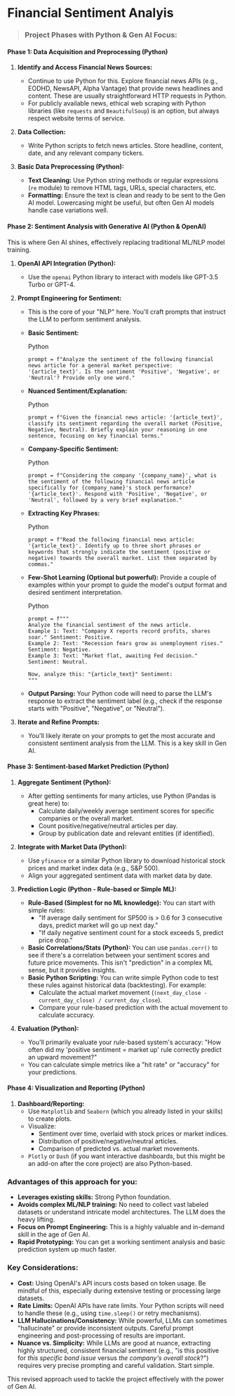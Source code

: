 ﻿
# Financial Sentiment Analyis

> ### Project Phases with Python & Gen AI Focus:

#### Phase 1: Data Acquisition and Preprocessing (Python)

1.  **Identify and Access Financial News Sources:**
    
    -   Continue to use Python for this. Explore financial news APIs (e.g., EODHD, NewsAPI, Alpha Vantage) that provide news headlines and content. These are usually straightforward HTTP requests in Python.
    -   For publicly available news, ethical web scraping with Python libraries (like `requests` and `BeautifulSoup`) is an option, but always respect website terms of service.
2.  **Data Collection:**
    
    -   Write Python scripts to fetch news articles. Store headline, content, date, and any relevant company tickers.
3.  **Basic Data Preprocessing (Python):**
    
    -   **Text Cleaning:** Use Python string methods or regular expressions (`re` module) to remove HTML tags, URLs, special characters, etc.
    -   **Formatting:** Ensure the text is clean and ready to be sent to the Gen AI model. Lowercasing might be useful, but often Gen AI models handle case variations well.

#### Phase 2: Sentiment Analysis with Generative AI (Python & OpenAI)

This is where Gen AI shines, effectively replacing traditional ML/NLP model training.

1.  **OpenAI API Integration (Python):**
    
    -   Use the `openai` Python library to interact with models like GPT-3.5 Turbo or GPT-4.
2.  **Prompt Engineering for Sentiment:**
    
    -   This is the core of your "NLP" here. You'll craft prompts that instruct the LLM to perform sentiment analysis.
    -   **Basic Sentiment:**
        
        Python
        
        ```
        prompt = f"Analyze the sentiment of the following financial news article for a general market perspective: '{article_text}'. Is the sentiment 'Positive', 'Negative', or 'Neutral'? Provide only one word."
        
        ```
        
    -   **Nuanced Sentiment/Explanation:**
        
        Python
        
        ```
        prompt = f"Given the financial news article: '{article_text}', classify its sentiment regarding the overall market (Positive, Negative, Neutral). Briefly explain your reasoning in one sentence, focusing on key financial terms."
        
        ```
        
    -   **Company-Specific Sentiment:**
        
        Python
        
        ```
        prompt = f"Considering the company '{company_name}', what is the sentiment of the following financial news article specifically for {company_name}'s stock performance? '{article_text}'. Respond with 'Positive', 'Negative', or 'Neutral', followed by a very brief explanation."
        
        ```
        
    -   **Extracting Key Phrases:**
        
        Python
        
        ```
        prompt = f"Read the following financial news article: '{article_text}'. Identify up to three short phrases or keywords that strongly indicate the sentiment (positive or negative) towards the overall market. List them separated by commas."
        
        ```
        
    -   **Few-Shot Learning (Optional but powerful):** Provide a couple of examples within your prompt to guide the model's output format and desired sentiment interpretation.
        
        Python
        
        ```
        prompt = f"""
        Analyze the financial sentiment of the news article.
        Example 1: Text: "Company X reports record profits, shares soar." Sentiment: Positive.
        Example 2: Text: "Recession fears grow as unemployment rises." Sentiment: Negative.
        Example 3: Text: "Market flat, awaiting Fed decision." Sentiment: Neutral.
        
        Now, analyze this: "{article_text}" Sentiment:
        """
        
        ```
        
    -   **Output Parsing:** Your Python code will need to parse the LLM's response to extract the sentiment label (e.g., check if the response starts with "Positive", "Negative", or "Neutral").
3.  **Iterate and Refine Prompts:**
    
    -   You'll likely iterate on your prompts to get the most accurate and consistent sentiment analysis from the LLM. This is a key skill in Gen AI.

#### Phase 3: Sentiment-based Market Prediction (Python)

1.  **Aggregate Sentiment (Python):**
    
    -   After getting sentiments for many articles, use Python (Pandas is great here) to:
        -   Calculate daily/weekly average sentiment scores for specific companies or the overall market.
        -   Count positive/negative/neutral articles per day.
        -   Group by publication date and relevant entities (if identified).
2.  **Integrate with Market Data (Python):**
    
    -   Use `yfinance` or a similar Python library to download historical stock prices and market index data (e.g., S&amp;P 500).
    -   Align your aggregated sentiment data with market data by date.
3.  **Prediction Logic (Python - Rule-based or Simple ML):**
    
    -   **Rule-Based (Simplest for no ML knowledge):** You can start with simple rules:
        -   "If average daily sentiment for SP500 is > 0.6 for 3 consecutive days, predict market will go up next day."
        -   "If daily negative sentiment count for a stock exceeds 5, predict price drop."
    -   **Basic Correlations/Stats (Python):** You can use `pandas.corr()` to see if there's a correlation between your sentiment scores and future price movements. This isn't "prediction" in a complex ML sense, but it provides insights.
    -   **Basic Python Scripting:** You can write simple Python code to test these rules against historical data (backtesting). For example:
        -   Calculate the actual market movement (`(next_day_close - current_day_close) / current_day_close`).
        -   Compare your rule-based prediction with the actual movement to calculate accuracy.
4.  **Evaluation (Python):**
    
    -   You'll primarily evaluate your rule-based system's accuracy: "How often did my 'positive sentiment = market up' rule correctly predict an upward movement?"
    -   You can calculate simple metrics like a "hit rate" or "accuracy" for your predictions.

#### Phase 4: Visualization and Reporting (Python)

1.  **Dashboard/Reporting:**
    -   Use `Matplotlib` and `Seaborn` (which you already listed in your skills) to create plots.
    -   Visualize:
        -   Sentiment over time, overlaid with stock prices or market indices.
        -   Distribution of positive/negative/neutral articles.
        -   Comparison of predicted vs. actual market movements.
    -   `Plotly` or `Dash` (if you want interactive dashboards, but this might be an add-on after the core project) are also Python-based.

### Advantages of this approach for you:

-   **Leverages existing skills:** Strong Python foundation.
-   **Avoids complex ML/NLP training:** No need to collect vast labeled datasets or understand intricate model architectures. The LLM does the heavy lifting.
-   **Focus on Prompt Engineering:** This is a highly valuable and in-demand skill in the age of Gen AI.
-   **Rapid Prototyping:** You can get a working sentiment analysis and basic prediction system up much faster.

### Key Considerations:

-   **Cost:** Using OpenAI's API incurs costs based on token usage. Be mindful of this, especially during extensive testing or processing large datasets.
-   **Rate Limits:** OpenAI APIs have rate limits. Your Python scripts will need to handle these (e.g., using `time.sleep()` or retry mechanisms).
-   **LLM Hallucinations/Consistency:** While powerful, LLMs can sometimes "hallucinate" or provide inconsistent outputs. Careful prompt engineering and post-processing of results are important.
-   **Nuance vs. Simplicity:** While LLMs are good at nuance, extracting highly structured, consistent financial sentiment (e.g., "is this positive for _this specific bond issue_ versus _the company's overall stock_?") requires very precise prompting and careful validation. Start simple.

This revised approach used to tackle the project effectively with the power of Gen AI.
